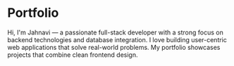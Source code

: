 # Portfolio
 Hi, I'm Jahnavi — a passionate full-stack developer with a strong focus on backend technologies and database integration. I love building user-centric web applications that solve real-world problems. My portfolio showcases projects that combine clean frontend design.

